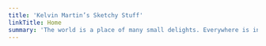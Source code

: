 ```yaml
---
title: 'Kelvin Martin’s Sketchy Stuff'
linkTitle: Home
summary: 'The world is a place of many small delights. Everywhere is interesting.'
---
```


